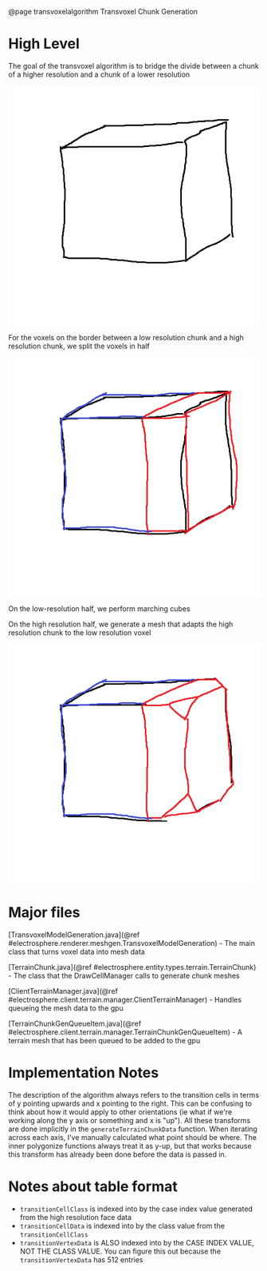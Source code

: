 @page transvoxelalgorithm Transvoxel Chunk Generation



# High Level


The goal of the transvoxel algorithm is to bridge the divide between a chunk of a higher resolution and a chunk of a lower resolution

![](/docs/src/images/architecture/drawcell/completevoxel.png)

For the voxels on the border between a low resolution chunk and a high resolution chunk, we split the voxels in half

![](/docs/src/images/architecture/drawcell/bisectedvoxel.png)

On the low-resolution half, we perform marching cubes

On the high resolution half, we generate a mesh that adapts the high resolution chunk to the low resolution voxel

![](/docs/src/images/architecture/drawcell/adaptedvoxel.png)

# Major files
[TransvoxelModelGeneration.java](@ref #electrosphere.renderer.meshgen.TransvoxelModelGeneration) - The main class that turns voxel data into mesh data

[TerrainChunk.java](@ref #electrosphere.entity.types.terrain.TerrainChunk) - The class that the DrawCellManager calls to generate chunk meshes

[ClientTerrainManager.java](@ref #electrosphere.client.terrain.manager.ClientTerrainManager) - Handles queueing the mesh data to the gpu

[TerrainChunkGenQueueItem.java](@ref #electrosphere.client.terrain.manager.TerrainChunkGenQueueItem) - A terrain mesh that has been queued to be added to the gpu




# Implementation Notes

The description of the algorithm always refers to the transition cells in terms of y pointing upwards and x pointing to the right.
This can be confusing to think about how it would apply to other orientations (ie what if we're working along the y axis or something and x is "up").
All these transforms are done implicitly in the `generateTerrainChunkData` function. When iterating across each axis, I've manually calculated what point should be where.
The inner polygonize functions always treat it as y-up, but that works because this transform has already been done before the data is passed in.




# Notes about table format
 - `transitionCellClass` is indexed into by the case index value generated from the high resolution face data
 - `transitionCellData` is indexed into by the class value from the `transitionCellClass`
 - `transitionVertexData` is ALSO indexed into by the CASE INDEX VALUE, NOT THE CLASS VALUE. You can figure this out because the `transitionVertexData` has 512 entries


